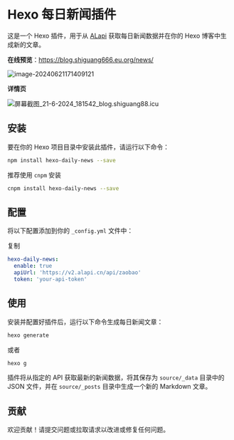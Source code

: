 # Hexo 每日新闻插件

这是一个 Hexo 插件，用于从 [ALapi](ALapi.cn) 获取每日新闻数据并在你的 Hexo 博客中生成新的文章。

**在线预览**：https://blog.shiguang666.eu.org/news/



![image-20240621171409121](https://img2023.cnblogs.com/blog/2233039/202406/2233039-20240621171409145-1892318092.png)



**详情页**

![屏幕截图_21-6-2024_181542_blog.shiguang88.icu](https://img2023.cnblogs.com/blog/2233039/202406/2233039-20240621181814944-348071043.jpg)

## 安装

要在你的 Hexo 项目目录中安装此插件，请运行以下命令：

```bash
npm install hexo-daily-news --save
```

推荐使用 `cnpm` 安装

```bash
cnpm install hexo-daily-news --save
```

## 配置

将以下配置添加到你的 `_config.yml` 文件中：

复制

```yaml
hexo-daily-news:
  enable: true
  apiUrl: 'https://v2.alapi.cn/api/zaobao'
  token: 'your-api-token'
```

## 使用

安装并配置好插件后，运行以下命令生成每日新闻文章：

```bash
hexo generate
```

或者

```bash
hexo g
```



插件将从指定的 API 获取最新的新闻数据，将其保存为 `source/_data` 目录中的 JSON 文件，并在 `source/_posts` 目录中生成一个新的 Markdown 文章。

## 贡献

欢迎贡献！请提交问题或拉取请求以改进或修复任何问题。

